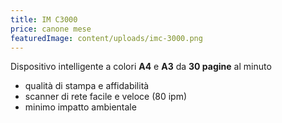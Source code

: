 ```yaml
---
title: IM C3000
price: canone mese
featuredImage: content/uploads/imc-3000.png
---
```

Dispositivo intelligente a colori **A4** e **A3** da **30 pagine** al minuto

* qualità di stampa e affidabilità 
* scanner di rete facile e veloce (80 ipm)
* minimo impatto ambientale